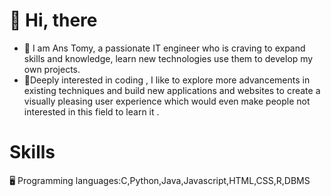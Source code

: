  # 👋 Hi, there
- 👀 I am Ans Tomy, a passionate IT engineer who is craving to expand skills and knowledge, learn new technologies use them to develop my own projects.
- 🌱Deeply interested in coding , I like to explore more advancements in existing techniques and build new applications and websites to create a visually pleasing user experience which would even make people not interested in this field to learn it .
# Skills
🖥️ Programming languages:C,Python,Java,Javascript,HTML,CSS,R,DBMS
<!---
AnsTomy/AnsTomy is a ✨ special ✨ repository because its `README.md` (this file) appears on your GitHub profile.
You can click the Preview link to take a look at your changes.
--->
